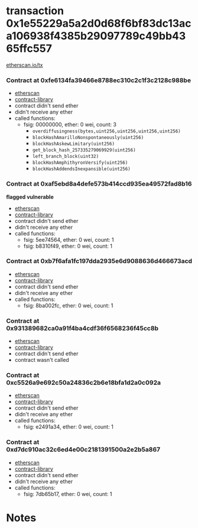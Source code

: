 # transaction 0x1e55229a5a2d0d68f6bf83dc13aca106938f4385b29097789c49bb4365ffc557

[etherscan.io/tx](https://etherscan.io/tx/0x1e55229a5a2d0d68f6bf83dc13aca106938f4385b29097789c49bb4365ffc557)


### Contract at 0xfe6134fa39466e8788ec310c2c1f3c2128c988be

* [etherscan](https://etherscan.io/address/0xfe6134fa39466e8788ec310c2c1f3c2128c988be)
* [contract-library](https://contract-library.com/contracts/Ethereum/fe6134fa39466e8788ec310c2c1f3c2128c988be)
* contract didn't send ether
* didn't receive any ether
* called functions:
    * fsig: 00000000, ether: 0 wei, count: 3
        * `overdiffusingness(bytes,uint256,uint256,uint256,uint256)`
        * `blockHashAmarilloNonspontaneously(uint256)`
        * `blockHashAskewLimitary(uint256)`
        * `get_block_hash_257335279069929(uint256)`
        * `left_branch_block(uint32)`
        * `blockHashAmphithyronVersify(uint256)`
        * `blockHashAddendsInexpansible(uint256)`


### Contract at 0xaf5ebd8a4defe573b414ccd935ea49572fad8b16

**flagged vulnerable**

* [etherscan](https://etherscan.io/address/0xaf5ebd8a4defe573b414ccd935ea49572fad8b16)
* [contract-library](https://contract-library.com/contracts/Ethereum/af5ebd8a4defe573b414ccd935ea49572fad8b16)
* contract didn't send ether
* didn't receive any ether
* called functions:
    * fsig: 5ee74564, ether: 0 wei, count: 1
    * fsig: b8310f49, ether: 0 wei, count: 1


### Contract at 0xb7f6afa1fc197dda2935e6d9088636d466673acd

* [etherscan](https://etherscan.io/address/0xb7f6afa1fc197dda2935e6d9088636d466673acd)
* [contract-library](https://contract-library.com/contracts/Ethereum/b7f6afa1fc197dda2935e6d9088636d466673acd)
* contract didn't send ether
* didn't receive any ether
* called functions:
    * fsig: 8ba002fc, ether: 0 wei, count: 1


### Contract at 0x931389682ca0a91f4ba4cdf36f6568236f45cc8b

* [etherscan](https://etherscan.io/address/0x931389682ca0a91f4ba4cdf36f6568236f45cc8b)
* [contract-library](https://contract-library.com/contracts/Ethereum/931389682ca0a91f4ba4cdf36f6568236f45cc8b)
* contract didn't send ether
* contract wasn't called


### Contract at 0xc5526a9e692c50a24836c2b6e18bfa1d2a0c092a

* [etherscan](https://etherscan.io/address/0xc5526a9e692c50a24836c2b6e18bfa1d2a0c092a)
* [contract-library](https://contract-library.com/contracts/Ethereum/c5526a9e692c50a24836c2b6e18bfa1d2a0c092a)
* contract didn't send ether
* didn't receive any ether
* called functions:
    * fsig: e2491a34, ether: 0 wei, count: 1


### Contract at 0xd7dc910ac32c6ed4e00c2181391500a2e2b5a867

* [etherscan](https://etherscan.io/address/0xd7dc910ac32c6ed4e00c2181391500a2e2b5a867)
* [contract-library](https://contract-library.com/contracts/Ethereum/d7dc910ac32c6ed4e00c2181391500a2e2b5a867)
* contract didn't send ether
* didn't receive any ether
* called functions:
    * fsig: 7db65b17, ether: 0 wei, count: 1

# Notes

